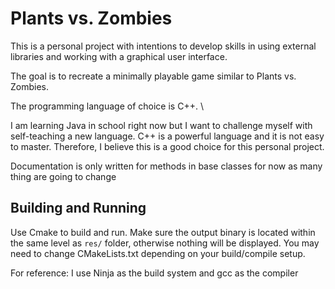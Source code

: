 # Plants vs. Zombies
This is a personal project with intentions to develop skills in using external libraries and working with a graphical user interface.

The goal is to recreate a minimally playable game similar to Plants vs. Zombies.

The programming language of choice is C++. \

I am learning Java in school right now but I want to challenge myself with self-teaching a new language. C++ is a powerful language and it is not easy to master. Therefore, I believe this is a good choice for this personal project.

Documentation is only written for methods in base classes for now as many thing are going to change

## Building and Running
Use Cmake to build and run. Make sure the output binary is located within the same level as ```res/``` folder, otherwise nothing will be displayed. You may need to change CMakeLists.txt depending on your build/compile setup. 

For reference: I use Ninja as the build system and gcc as the compiler